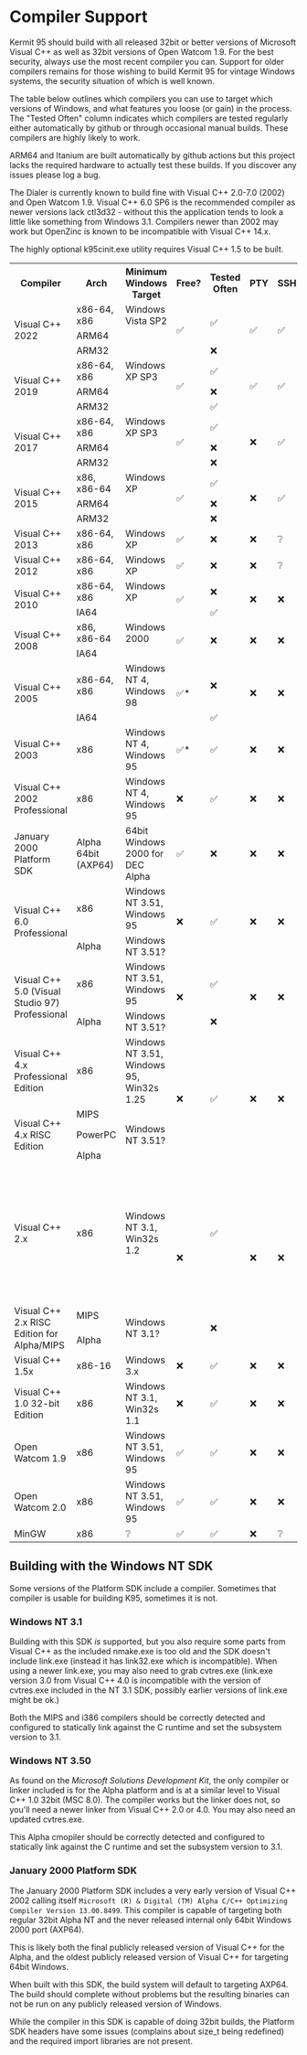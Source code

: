 ﻿# Compiler Support

Kermit 95 should build with all released 32bit or better 
versions of Microsoft Visual C++ as well as 32bit versions of 
Open Watcom 1.9. For the best security, always use the most recent
compiler you can. Support for older compilers remains for those wishing 
to build Kermit 95 for vintage Windows systems, the security situation of 
which is well known.

The table below outlines which compilers you can use to target which
versions of Windows, and what features you loose (or gain) in the process.
The "Tested Often" column indicates which compilers are tested regularly 
either automatically by github or through occasional manual builds. These
compilers are highly likely to work.

ARM64 and Itanium are built automatically by github actions but
this project lacks the required hardware to actually test these builds.
If you discover any issues please log a bug.

The Dialer is currently known to build fine with Visual C++ 2.0-7.0 (2002) and
Open Watcom 1.9. Visual C++ 6.0 SP6 is the recommended compiler as newer versions
lack ctl3d32 - without this the application tends to look a little like
something from Windows 3.1. Compilers newer than 2002 may work but OpenZinc is
known to be incompatible with Visual C++ 14.x.

The highly optional k95cinit.exe utility requires Visual C++ 1.5 to be built.

<table>
<tr>
    <th>Compiler</th>
    <th>Arch</th>
    <th>Minimum Windows Target</th>
    <th>Free?</th>
    <th>Tested Often</th>
    <th>PTY</th>
    <th>SSH</th>
    <th>NTLM Auth</th>
    <th>TAPI</th>
    <th>Dialer</th>
    <th>Notes</th>
</tr>
<tr>
    <td rowspan="3">Visual C++ 2022</td>
    <td>x86-64, x86</td>
    <td>Windows Vista SP2</td>
    <td rowspan="3">✅</td> <!-- Free -->
    <td rowspan="2">✅</td> <!-- Tested -->
    <td rowspan="3">✅</td> <!-- PTY -->
    <td rowspan="3">✅</td> <!-- SSH -->
    <td rowspan="3">✅</td> <!-- NTLM/Auth -->
    <td rowspan="3">✅</td> <!-- TAPI -->
    <td rowspan="3">❌</td> <!-- Dialer -->
    <td rowspan="3"></td> <!-- Notes -->
</tr>
<tr>
    <td>ARM64</td>
    <td></td>
    
</tr>
<tr>
    <td>ARM32</td>
    <td></td>
    <td>❌</td>   <!-- Tested often: not really -->
</tr>
<tr>
    <td rowspan="3">Visual C++ 2019</td>
    <td>x86-64, x86</td>
    <td>Windows XP SP3</td>
    <td rowspan="3">✅</td> <!-- Free -->
    <td>✅</td> <!-- Tested -->
    <td rowspan="3">✅</td> <!-- PTY -->
    <td rowspan="3">✅</td> <!-- SSH -->
    <td rowspan="3">✅</td> <!-- NTLM/Auth -->
    <td rowspan="3">✅</td> <!-- TAPI -->
    <td rowspan="3">❌</td> <!-- Dialer -->
    <td rowspan="3"></td> <!-- Notes -->
</tr>
<tr>
    <td>ARM64</td>
    <td></td>
    <td>❌</td> <!-- Tested -->
</tr>
<tr>
    <td>ARM32</td>
    <td></td>
    <td>✅</td> <!-- Tested -->
</tr>
<tr>
    <td rowspan="3">Visual C++ 2017</td>
    <td>x86-64, x86</td>
    <td>Windows XP SP3</td>
    <td rowspan="3">✅</td> <!-- Free -->
    <td>✅</td> <!-- Tested -->
    <td rowspan="3">❌</td> <!-- PTY -->
    <td rowspan="3">✅</td> <!-- SSH -->
    <td rowspan="3">✅</td> <!-- NTLM/Auth -->
    <td rowspan="3">✅</td> <!-- TAPI -->
    <td rowspan="3">❌</td> <!-- Dialer -->
    <td rowspan="3"></td> <!-- Notes -->
</tr>
<tr>
    <td>ARM64</td>
    <td></td>
    <td>❌</td> <!-- Tested -->
</tr>
<tr>
    <td>ARM32</td>
    <td></td>
    <td>❌</td> <!-- Tested -->
</tr>
<tr>
    <td rowspan="3">Visual C++ 2015</td>
    <td>x86, x86-64</td>
    <td>Windows XP</td>
    <td rowspan="3">✅</td> <!-- Free -->
    <td>✅</td> <!-- Tested -->
    <td rowspan="3">❌</td> <!-- PTY -->
    <td rowspan="3">✅</td> <!-- SSH -->
    <td rowspan="3">✅</td> <!-- NTLM/Auth -->
    <td rowspan="3">✅</td> <!-- TAPI -->
    <td rowspan="3">❌</td> <!-- Dialer -->
    <td rowspan="3"></td> <!-- Notes -->
</tr>
<tr>
    <td>ARM64</td>
    <td></td>
    <td>❌</td> <!-- Tested -->
</tr>
<tr>
    <td>ARM32</td>
    <td></td>
    <td>❌</td> <!-- Tested -->
</tr>
<tr>
    <td>Visual C++ 2013</td>
    <td>x86-64, x86</td>
    <td>Windows XP</td>
    <td>✅</td> <!-- Free -->
    <td>❌</td> <!-- Tested -->
    <td>❌</td> <!-- PTY -->
    <td>❔</td> <!-- SSH -->
    <td>✅</td> <!-- NTLM/Auth -->
    <td>✅</td> <!-- TAPI -->
    <td>❔</td> <!-- Dialer -->
    <td>Rarely tested but should work</td> <!-- Notes -->
</tr>
<tr>
    <td>Visual C++ 2012</td>
    <td>x86-64, x86</td>
    <td>Windows XP</td>
    <td>✅</td> <!-- Free -->
    <td>❌</td> <!-- Tested -->
    <td>❌</td> <!-- PTY -->
    <td>❔</td> <!-- SSH -->
    <td>✅</td> <!-- NTLM/Auth -->
    <td>✅</td> <!-- TAPI -->
    <td>❔</td> <!-- Dialer -->
    <td>Rarely tested but should work</td> <!-- Notes -->
</tr>
<tr>
    <td rowspan="2">Visual C++ 2010</td>
    <td>x86-64, x86</td>
    <td>Windows XP</td>
    <td rowspan="2">✅</td> <!-- Free -->
    <td>❌</td> <!-- Tested -->
    <td rowspan="2">❌</td> <!-- PTY -->
    <td rowspan="2">❌</td> <!-- SSH -->
    <td rowspan="2">✅</td> <!-- NTLM/Auth -->
    <td rowspan="2">✅</td> <!-- TAPI -->
    <td rowspan="2">❔</td> <!-- Dialer -->
    <td rowspan="2">Free Platform SDK 7.1 includes this compiler and works fine.</td> <!-- Notes -->
</tr>
<tr>
    <td>IA64</td>
    <td></td>
    <td>✅</td> <!-- Tested -->
</tr>
<tr>
    <td rowspan="2">Visual C++ 2008</td>
    <td>x86, x86-64</td>
    <td>Windows 2000</td>
    <td rowspan="2">✅</td> <!-- Free -->
    <td rowspan="2">❌</td> <!-- Tested -->
    <td rowspan="2">❌</td> <!-- PTY -->
    <td rowspan="2">❌</td> <!-- SSH -->
    <td rowspan="2">✅</td> <!-- NTLM/Auth -->
    <td rowspan="2">✅</td> <!-- TAPI -->
    <td rowspan="2">❔</td> <!-- Dialer -->
    <td rowspan="2">Rarely tested but should work</td> <!-- Notes -->
</tr>
<tr>
    <td>IA64</td>
    <td></td>
</tr>
<tr>
    <td rowspan="2">Visual C++ 2005</td>
    <td>x86-64, x86</td>
    <td>Windows NT 4, 
        Windows 98</td>
    <td rowspan="2">✅*</td> <!-- Free -->
    <td>❌</td> <!-- Tested -->
    <td rowspan="2">❌</td> <!-- PTY -->
    <td rowspan="2">❌</td> <!-- SSH -->
    <td rowspan="2">✅</td> <!-- NTLM/Auth -->
    <td rowspan="2">✅</td> <!-- TAPI -->
    <td rowspan="2">❔</td> <!-- Dialer -->
    <td rowspan="2">Express Edition + Server 2003 Platform SDK is free.</td>
</tr>
<tr>
    <td>IA64</td>
    <td></td>
    <td>✅</td> <!-- Tested -->
</tr>
<tr>
    <td>Visual C++ 2003</td>
    <td>x86</td>
    <td>Windows NT 4, 
        Windows 95</td>
    <td>✅*</td> <!-- Free -->
    <td>✅</td> <!-- Tested -->
    <td>❌</td> <!-- PTY -->
    <td>❌</td> <!-- SSH -->
    <td>✅</td> <!-- NTLM/Auth -->
    <td>✅</td> <!-- TAPI -->
    <td>❔</td> <!-- Dialer -->
    <td>Visual C++ 2003 Toolkit + 
        Server 2003 Platform SDK is free.
        Static CRT only. Can not build dialer (no lib.exe)</td>
</tr>
<tr>
    <td>Visual C++ 2002 Professional</td>
    <td>x86</td>
    <td>Windows NT 4, 
        Windows 95</td>
    <td>❌</td> <!-- Free -->
    <td>✅</td> <!-- Tested -->
    <td>❌</td> <!-- PTY -->
    <td>❌</td> <!-- SSH -->
    <td>✅</td> <!-- NTLM/Auth -->
    <td>✅</td> <!-- TAPI -->
    <td>✅</td> <!-- Dialer -->
    <td></td> <!-- Notes -->
</tr>
<tr>
    <td>January 2000 Platform SDK</td>
    <td>Alpha 64bit (AXP64)</td> <!-- Yes, a 64bit DEC Alpha app for 64bit Windows on the DEC Alpha -->
    <td>64bit Windows 2000 for DEC Alpha</td>
    <td>✅</td> <!-- Free: Was available for public download from microsoft -->
    <td>❌</td> <!-- Tested -->
    <td>❌</td> <!-- PTY -->
    <td>❌</td> <!-- SSH -->
    <td>✅</td> <!-- NTLM/Auth -->
    <td>✅</td> <!-- TAPI -->
    <td>❔</td> <!-- Dialer -->
    <td>Code builds fine. Finding a 64bit version of Windows for
        the DEC Alpha to run it on is another matter entirely.</td> <!-- Notes -->
</tr>
<tr>
    <td rowspan="2">Visual C++ 6.0 Professional</td>
    <td>x86</td>
    <td>Windows NT 3.51, 
        Windows 95</td>
    <td rowspan="2">❌</td> <!-- Free -->
    <td rowspan="2">✅</td> <!-- Tested -->
    <td rowspan="2">❌</td> <!-- PTY -->
    <td rowspan="2">❌</td> <!-- SSH -->
    <td rowspan="2">✅</td> <!-- NTLM/Auth -->
    <td rowspan="2">✅</td> <!-- TAPI -->
    <td rowspan="2">✅</td> <!-- Dialer -->
    <td>Service Pack 6 tested</td> <!-- Notes -->
</tr>
<tr>
    <td>Alpha</td>
    <td>Windows NT 3.51?</td>
    <td>Service Pack 1</td> <!-- Notes -->
</tr>
<tr>
    <td rowspan="2">Visual C++ 5.0 (Visual Studio 97) Professional</td>
    <td>x86</td>
    <td>Windows NT 3.51, 
        Windows 95</td>
    <td rowspan="2">❌</td> <!-- Free -->
    <td>✅</td> <!-- Tested -->
    <td rowspan="2">❌</td> <!-- PTY -->
    <td rowspan="2">❌</td> <!-- SSH -->
    <td rowspan="2">❌</td> <!-- NTLM/Auth -->
    <td>✅</td> <!-- TAPI -->
    <td>✅</td> <!-- Dialer -->
    <td></td> <!-- Notes -->
</tr>
<tr>
    <td>Alpha</td>
    <td>Windows NT 3.51?</td>
    <td>❌</td> <!-- Tested -->
    <td>❔</td> <!-- TAPI -->
    <td>❔</td> <!-- Dialer -->
    <td>Untested</td> <!-- Notes -->
</tr>
<tr>
    <td>Visual C++ 4.x Professional Edition</td>
    <td>x86</td>
    <td>Windows NT 3.51, 
        Windows 95, 
        Win32s 1.25</td>
    <td rowspan="4">❌</td> <!-- Free -->
    <td rowspan="4">✅</td> <!-- Tested -->
    <td rowspan="4">❌</td> <!-- PTY -->
    <td rowspan="4">❌</td> <!-- SSH -->
    <td rowspan="4">❌</td> <!-- NTLM/Auth -->
    <td>✅</td> <!-- TAPI -->
    <td rowspan="4">✅</td> <!-- Dialer -->
    <td></td> <!-- Notes -->
</tr>
<tr>
    <td rowspan="3">
    Visual C++ 4.x RISC Edition</td>
    <td>MIPS</td>
    <td rowspan="3">Windows NT 3.51?</td>
    <td>❌</td> <!-- TAPI -->
    <td>TAPI support does not build (compiler bug?)</td> <!-- Notes -->
</tr>
<tr>
    <td>PowerPC</td>
    <td>✅</td> <!-- TAPI -->
    <td>No debug logging support due to TOC size limit.</td> <!-- Notes -->
</tr>
<tr>
    <td>Alpha</td>
    <td>✅</td> <!-- TAPI -->
    <td></td> <!-- Notes -->
</tr>
<tr>
    <td>Visual C++ 2.x</td>
    <td>x86</td>
    <td>Windows NT 3.1, Win32s 1.2</td>
    <td rowspan="3">❌</td> <!-- Free -->
    <td>✅</td> <!-- Tested -->
    <td rowspan="3">❌</td> <!-- PTY -->
    <td rowspan="3">❌</td> <!-- SSH -->
    <td rowspan="3">❌</td> <!-- NTLM/Auth -->
    <td rowspan="3">❌</td> <!-- TAPI -->
    <td>✅</td> <!-- Dialer -->
    <td>No toolbar or some GUI dialogs, window resizing scales font doesn't
        currently work well. Dialer builds refuses to start on NT 3.50 (see bug [#136](https://github.com/davidrg/ckwin/issues/136))
        and would likely have some non-functional TAPI/modem-dialing stuff may be visible if it did. 
        Targets NT 3.50 and 3.10 by default. To target NT 3.50 only (no runtime
        checks for NT 3.50-only APIs), set <tt>set CKT_NT35=no</tt> before building.
        K95 still has known issues when actually running on NT 3.1.
    </td>
</tr>
<tr>
   <td rowspan="2">Visual C++ 2.x RISC Edition for Alpha/MIPS</td>
    <td>MIPS</td>
    <td rowspan="2">Windows NT 3.1?</td>
    <td rowspan="2">❌</td> <!-- Tested -->
    <td rowspan="2">❔</td> <!-- Dialer -->
    <td rowspan="2">RISC Edition is Untested</td> <!-- Notes -->
</tr>
<tr>
    <td>Alpha</td>
</tr>
<tr>
    <td>Visual C++ 1.5x</td>
    <td>x86-16</td>
    <td>Windows 3.x</td>
    <td>❌</td> <!-- Free -->
    <td>✅</td> <!-- Tested -->
    <td>❌</td> <!-- PTY -->
    <td>❌</td> <!-- SSH -->
    <td>❌</td> <!-- NTLM/Auth -->
    <td>❌</td> <!-- TAPI -->
    <td>❌</td> <!-- Dialer -->
    <td>This compiler is supported for building the k95cinit.exe utility only.
    </td>
</tr>
<tr>
    <td>Visual C++ 1.0 32-bit Edition</td>
    <td>x86</td>
    <td>Windows NT 3.1, Win32s 1.1</td>
    <td>❌</td> <!-- Free -->
    <td>✅</td> <!-- Tested -->
    <td>❌</td> <!-- PTY -->
    <td>❌</td> <!-- SSH -->
    <td>❌</td> <!-- NTLM/Auth -->
    <td>❌</td> <!-- TAPI -->
    <td>❌</td> <!-- Dialer -->
    <td>
        Compiler works but there are unresolved issues running 
        on NT 3.1
    </td>
</tr>
<tr>
    <td>Open Watcom 1.9</td>
    <td>x86</td>
    <td>Windows NT 3.51, 
        Windows 95</td>
    <td>✅</td> <!-- Free -->
    <td>✅</td> <!-- Tested -->
    <td>❌</td> <!-- PTY -->
    <td>❌</td> <!-- SSH -->
    <td>✅</td> <!-- NTLM/Auth -->
    <td>✅</td> <!-- TAPI -->
    <td>✅</td> <!-- Dialer -->
    <td>
        To target NT 3.50, <tt>set CKT_NT35=yes</tt> before building. Can not
        target NT 3.1 (it builds fine with <tt>set CKT_NT31=yes</tt> but the resulting
        binary gives "Unexpected error: 11" on NT 3.1)
    </td>
</tr>
<tr>
    <td>Open Watcom 2.0</td>
    <td>x86</td>
    <td>Windows NT 3.51, 
        Windows 95</td>
    <td>✅</td> <!-- Free -->
    <td>✅</td> <!-- Tested -->
    <td>❌</td> <!-- PTY -->
    <td>❌</td> <!-- SSH -->
    <td>✅</td> <!-- NTLM/Auth -->
    <td>✅</td> <!-- TAPI -->
    <td>❔</td> <!-- Dialer -->
    <td>2022-08-01 build tested, targeting 32bit win32</td> <!-- Notes -->
</tr>
<tr>
    <td>MinGW</td>
    <td>x86</td>
    <td>❔</td>
    <td>✅</td> <!-- Free -->
    <td>✅</td> <!-- Tested -->
    <td>❌</td> <!-- PTY -->
    <td>❔</td> <!-- SSH -->
    <td>✅</td> <!-- NTLM/Auth -->
    <td>✅</td> <!-- TAPI -->
    <td>❌</td> <!-- Dialer -->
    <td>Limited support for development purposes.
    </td> <!-- Notes -->
</tr>
</table>

## Building with the Windows NT SDK

Some versions of the Platform SDK include a compiler. Sometimes that compiler
is usable for building K95, sometimes it is not.

### Windows NT 3.1
Building with this SDK *is* supported, but you also require some parts from
Visual C++ as the included nmake.exe is too old and the SDK doesn't include
link.exe (instead it has link32.exe which is incompatible). When using a newer
link.exe, you may also need to grab cvtres.exe (link.exe version 3.0 from
Visual C++ 4.0 is incompatible with the version of cvtres.exe included in the
NT 3.1 SDK, possibly earlier versions of link.exe might be ok.)

Both the MIPS and i386 compilers should be correctly detected and configured
to statically link against the C runtime and set the subsystem version to 3.1.

### Windows NT 3.50

As found on the *Microsoft Solutions Development Kit*, the only compiler or linker 
included is for the Alpha platform and is at a similar level to Visual C++ 1.0 32bit
(MSC 8.0). The compiler works but the linker does not, so you'll need a newer
linker from Visual C++ 2.0 or 4.0. You may also need an updated cvtres.exe.

This Alpha cmopiler should be correctly detected and configured to statically
link against the C runtime and set the subsystem version to 3.1.

### January 2000 Platform SDK

The January 2000 Platform SDK includes a very early version of Visual C++ 2002
calling itself `Microsoft (R) & Digital (TM) Alpha C/C++ Optimizing Compiler Version 13.00.8499`.
This compiler is capable of targeting both regular 32bit Alpha NT and
the never released internal only 64bit Windows 2000 port (AXP64).

This is likely both the final publicly released version of Visual C++ for the
Alpha, and the oldest publicly released version of Visual C++ for targeting
64bit Windows.

When built with this SDK, the build system will default to targeting AXP64.
The build should complete without problems but the resulting binaries can not
be run on any publicly released version of Windows.

While the compiler in this SDK is capable of doing 32bit builds, the Platform
SDK headers have some issues (complains about size_t being redefined) and the
required import libraries are not present.